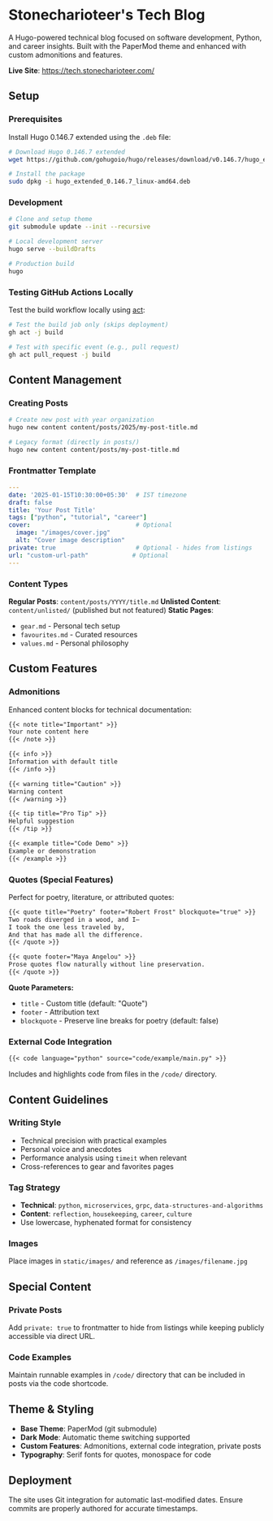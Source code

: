 # Stonecharioteer's Tech Blog

A Hugo-powered technical blog focused on software development, Python, and career insights. Built with the PaperMod theme and enhanced with custom admonitions and features.

**Live Site**: https://tech.stonecharioteer.com/

## Setup

### Prerequisites
Install Hugo 0.146.7 extended using the `.deb` file:
```bash
# Download Hugo 0.146.7 extended
wget https://github.com/gohugoio/hugo/releases/download/v0.146.7/hugo_extended_0.146.7_linux-amd64.deb

# Install the package
sudo dpkg -i hugo_extended_0.146.7_linux-amd64.deb
```

### Development
```bash
# Clone and setup theme
git submodule update --init --recursive

# Local development server
hugo serve --buildDrafts

# Production build
hugo
```

### Testing GitHub Actions Locally
Test the build workflow locally using [act](https://github.com/nektos/act):
```bash
# Test the build job only (skips deployment)
gh act -j build

# Test with specific event (e.g., pull request)
gh act pull_request -j build
```

## Content Management

### Creating Posts
```bash
# Create new post with year organization
hugo new content content/posts/2025/my-post-title.md

# Legacy format (directly in posts/)
hugo new content content/posts/my-post-title.md
```

### Frontmatter Template
```yaml
---
date: '2025-01-15T10:30:00+05:30'  # IST timezone
draft: false
title: 'Your Post Title'
tags: ["python", "tutorial", "career"]
cover:                             # Optional
  image: "/images/cover.jpg"
  alt: "Cover image description"
private: true                      # Optional - hides from listings
url: "custom-url-path"            # Optional
---
```

### Content Types

**Regular Posts**: `content/posts/YYYY/title.md`
**Unlisted Content**: `content/unlisted/` (published but not featured)
**Static Pages**: 
- `gear.md` - Personal tech setup
- `favourites.md` - Curated resources
- `values.md` - Personal philosophy

## Custom Features

### Admonitions
Enhanced content blocks for technical documentation:

```markdown
{{< note title="Important" >}}
Your note content here
{{< /note >}}

{{< info >}}
Information with default title
{{< /info >}}

{{< warning title="Caution" >}}
Warning content
{{< /warning >}}

{{< tip title="Pro Tip" >}}
Helpful suggestion
{{< /tip >}}

{{< example title="Code Demo" >}}
Example or demonstration
{{< /example >}}
```

### Quotes (Special Features)
Perfect for poetry, literature, or attributed quotes:

```markdown
{{< quote title="Poetry" footer="Robert Frost" blockquote="true" >}}
Two roads diverged in a wood, and I—
I took the one less traveled by,
And that has made all the difference.
{{< /quote >}}

{{< quote footer="Maya Angelou" >}}
Prose quotes flow naturally without line preservation.
{{< /quote >}}
```

**Quote Parameters:**
- `title` - Custom title (default: "Quote")
- `footer` - Attribution text
- `blockquote` - Preserve line breaks for poetry (default: false)

### External Code Integration
```markdown
{{< code language="python" source="code/example/main.py" >}}
```
Includes and highlights code from files in the `/code/` directory.

## Content Guidelines

### Writing Style
- Technical precision with practical examples
- Personal voice and anecdotes
- Performance analysis using `timeit` when relevant
- Cross-references to gear and favorites pages

### Tag Strategy
- **Technical**: `python`, `microservices`, `grpc`, `data-structures-and-algorithms`
- **Content**: `reflection`, `housekeeping`, `career`, `culture`
- Use lowercase, hyphenated format for consistency

### Images
Place images in `static/images/` and reference as `/images/filename.jpg`

## Special Content

### Private Posts
Add `private: true` to frontmatter to hide from listings while keeping publicly accessible via direct URL.

### Code Examples
Maintain runnable examples in `/code/` directory that can be included in posts via the code shortcode.

## Theme & Styling

- **Base Theme**: PaperMod (git submodule)
- **Dark Mode**: Automatic theme switching supported
- **Custom Features**: Admonitions, external code integration, private posts
- **Typography**: Serif fonts for quotes, monospace for code

## Deployment

The site uses Git integration for automatic last-modified dates. Ensure commits are properly authored for accurate timestamps.
